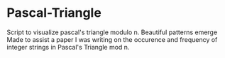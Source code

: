 # Pascal-Triangle
Script to visualize pascal's triangle modulo n. Beautiful patterns emerge
Made to assist a paper I was writing on the occurence and frequency of integer strings in Pascal's Triangle mod n.
